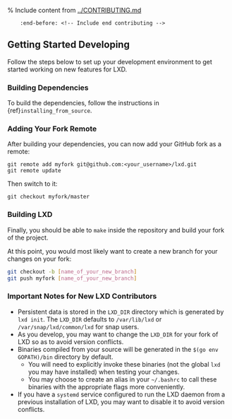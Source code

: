 % Include content from [../CONTRIBUTING.md](../CONTRIBUTING.md)
```{include} ../CONTRIBUTING.md
    :end-before: <!-- Include end contributing -->
```

## Getting Started Developing

Follow the steps below to set up your development environment to get started working on new features for LXD.

### Building Dependencies

To build the dependencies, follow the instructions in {ref}`installing_from_source`.

### Adding Your Fork Remote

After building your dependencies, you can now add your GitHub fork as a remote:

    git remote add myfork git@github.com:<your_username>/lxd.git
    git remote update

Then switch to it:

<!-- wokeignore:rule=master -->
    git checkout myfork/master

### Building LXD

Finally, you should be able to `make` inside the repository and build your fork of the project.

At this point, you would most likely want to create a new branch for your changes on your fork:

```bash
git checkout -b [name_of_your_new_branch]
git push myfork [name_of_your_new_branch]
```

### Important Notes for New LXD Contributors

- Persistent data is stored in the `LXD_DIR` directory which is generated by `lxd init`. The `LXD_DIR` defaults to `/var/lib/lxd` or `/var/snap/lxd/common/lxd` for snap users.
- As you develop, you may want to change the `LXD_DIR` for your fork of LXD so as to avoid version conflicts.
- Binaries compiled from your source will be generated in the `$(go env GOPATH)/bin` directory by default.
   - You will need to explicitly invoke these binaries (not the global `lxd` you may have installed) when testing your changes.
   - You may choose to create an alias in your `~/.bashrc` to call these binaries with the appropriate flags more conveniently.
- If you have a `systemd` service configured to run the LXD daemon from a previous installation of LXD, you may want to disable it to avoid version conflicts.

